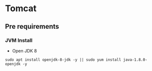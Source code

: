 # Tomcat

## Pre requirements

### JVM Install

- Open JDK 8
~~~
sudo apt install openjdk-8-jdk -y || sudo yum install java-1.8.0-openjdk -y
~~~

